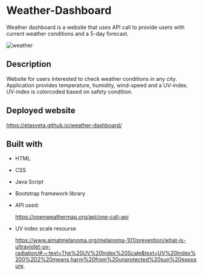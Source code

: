 # Weather-Dashboard


Weather dashboard is a website that uses API call to provide users with current weather conditions and a 5-day forecast.

![weather](https://user-images.githubusercontent.com/109307665/190865542-5425f3c6-8899-429c-87d1-6ac111fa5112.png)

## Description
Website for users interested to check weather conditions in any city. Application provides temperature, humidity, wind-speed and a UV-index. 
UV-index is colorcoded based on safety condition.


## Deployed website
https://etasveta.github.io/weather-dashboard/

## Built with
* HTML
* CSS
* Java Script
* Bootstrap framework library 


* API used: 

   https://openweathermap.org/api/one-call-api
   
* UV index scale resourse

   https://www.aimatmelanoma.org/melanoma-101/prevention/what-is-ultraviolet-uv-radiation/#:~:text=The%20UV%20Index%20Scale&text=UV%20Index%200%2D2%20means,harm%20from%20unprotected%20sun%20exposure.

   

